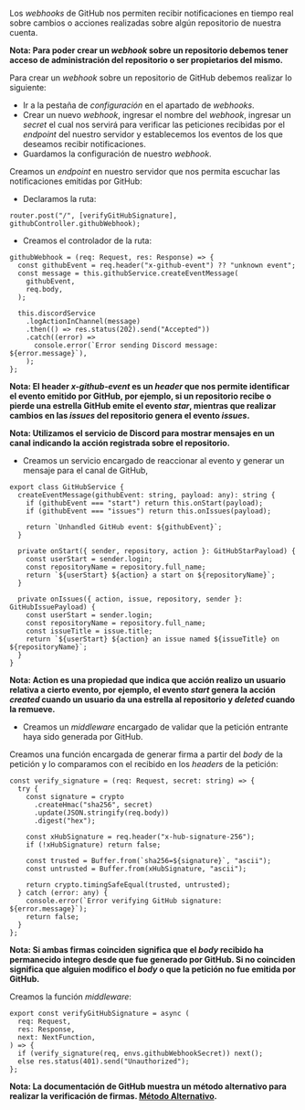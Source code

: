Los *webhooks* de GitHub nos permiten recibir notificaciones en tiempo real sobre cambios o acciones realizadas sobre algún repositorio de nuestra cuenta.

**Nota: Para poder crear un *webhook* sobre un repositorio debemos tener acceso de administración del repositorio o ser propietarios del mismo.**

Para crear un *webhook* sobre un repositorio de GitHub debemos realizar lo siguiente:

- Ir a la pestaña de *configuración* en el apartado de *webhooks*.
- Crear un nuevo *webhook*, ingresar el nombre del *webhook*, ingresar un *secret* el cual nos servirá para verificar las peticiones recibidas por el *endpoint* del nuestro servidor y establecemos los eventos de los que deseamos recibir notificaciones.
- Guardamos la configuración de nuestro *webhook*.

Creamos un *endpoint* en nuestro servidor que nos permita escuchar las notificaciones emitidas por GitHub:

- Declaramos la ruta:

```
router.post("/", [verifyGitHubSignature], githubController.githubWebhook);
```

- Creamos el controlador de la ruta:

```
githubWebhook = (req: Request, res: Response) => {
  const githubEvent = req.header("x-github-event") ?? "unknown event";
  const message = this.githubService.createEventMessage(
    githubEvent,
    req.body,
  );

  this.discordService
    .logActionInChannel(message)
    .then(() => res.status(202).send("Accepted"))
    .catch((error) =>
      console.error(`Error sending Discord message: ${error.message}`),
    );
};
```

**Nota: El header *x-github-event* es un *header* que nos permite identificar el evento emitido por GitHub, por ejemplo, si un repositorio recibe o pierde una estrella GitHub emite el evento *star*, mientras que realizar cambios en las *issues* del repositorio genera el evento *issues*.**

**Nota: Utilizamos el servicio de Discord para mostrar mensajes en un canal indicando la acción registrada sobre el repositorio.**

- Creamos un servicio encargado de reaccionar al evento y generar un mensaje para el canal de GitHub,

```
export class GitHubService {
  createEventMessage(githubEvent: string, payload: any): string {
    if (githubEvent === "start") return this.onStart(payload);
    if (githubEvent === "issues") return this.onIssues(payload);

    return `Unhandled GitHub event: ${githubEvent}`;
  }

  private onStart({ sender, repository, action }: GitHubStarPayload) {
    const userStart = sender.login;
    const repositoryName = repository.full_name;
    return `${userStart} ${action} a start on ${repositoryName}`;
  }

  private onIssues({ action, issue, repository, sender }: GitHubIssuePayload) {
    const userStart = sender.login;
    const repositoryName = repository.full_name;
    const issueTitle = issue.title;
    return `${userStart} ${action} an issue named ${issueTitle} on ${repositoryName}`;
  }
}
```

**Nota: Action es una propiedad que indica que acción realizo un usuario relativa a cierto evento, por ejemplo, el evento *start* genera la acción *created* cuando un usuario da una estrella al repositorio y *deleted* cuando la remueve.**

- Creamos un *middleware* encargado de validar que la petición entrante haya sido generada por GitHub.

Creamos una función encargada de generar firma a partir del *body* de la petición y lo comparamos con el recibido en los *headers* de la petición:

```
const verify_signature = (req: Request, secret: string) => {
  try {
    const signature = crypto
      .createHmac("sha256", secret)
      .update(JSON.stringify(req.body))
      .digest("hex");

    const xHubSignature = req.header("x-hub-signature-256");
    if (!xHubSignature) return false;

    const trusted = Buffer.from(`sha256=${signature}`, "ascii");
    const untrusted = Buffer.from(xHubSignature, "ascii");

    return crypto.timingSafeEqual(trusted, untrusted);
  } catch (error: any) {
    console.error(`Error verifying GitHub signature: ${error.message}`);
    return false;
  }
};
```

**Nota: Si ambas firmas coinciden significa que el *body* recibido ha permanecido integro desde que fue generado por GitHub. Si no coinciden significa que alguien modifico el *body* o que la petición no fue emitida por GitHub.**

Creamos la función *middleware*:

```
export const verifyGitHubSignature = async (
  req: Request,
  res: Response,
  next: NextFunction,
) => {
  if (verify_signature(req, envs.githubWebhookSecret)) next();
  else res.status(401).send("Unauthorized");
};
```

**Nota: La documentación de GitHub muestra un método alternativo para realizar la verificación de firmas. [Método Alternativo](https://docs.github.com/en/webhooks/using-webhooks/validating-webhook-deliveries#javascript-example).**
